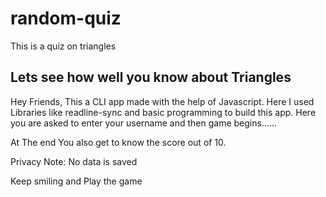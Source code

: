 # random-quiz
This is a quiz on triangles
## Lets see how well you know about Triangles

Hey Friends, This a CLI app made with the help of Javascript. Here I used Libraries like readline-sync and basic programming to build this app. Here you are asked to enter your username and then game begins......

At The end You also get to know the score out of 10.

Privacy Note: No data is saved

Keep smiling and Play the game
